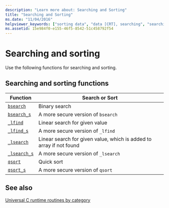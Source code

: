 ```yaml
---
description: "Learn more about: Searching and Sorting"
title: "Searching and Sorting"
ms.date: "11/04/2016"
helpviewer_keywords: ["sorting data", "data [CRT], searching", "searching [C++], CRT search functions", "searching [C++]"]
ms.assetid: 15e984f0-e155-46f5-8542-51c458792f54
---
```

# Searching and sorting

Use the following functions for searching and sorting.

## Searching and sorting functions

| Function | Search or Sort |
|---|---|
| [`bsearch`](./reference/bsearch.md) | Binary search |
| [`bsearch_s`](./reference/bsearch-s.md) | A more secure version of `bsearch` |
| [`_lfind`](./reference/lfind.md) | Linear search for given value |
| [`_lfind_s`](./reference/lfind-s.md) | A more secure version of `_lfind` |
| [`_lsearch`](./reference/lsearch.md) | Linear search for given value, which is added to array if not found |
| [`_lsearch_s`](./reference/lsearch-s.md) | A more secure version of `_lsearch` |
| [`qsort`](./reference/qsort.md) | Quick sort |
| [`qsort_s`](./reference/qsort-s.md) | A more secure version of `qsort` |

## See also

[Universal C runtime routines by category](./run-time-routines-by-category.md)
